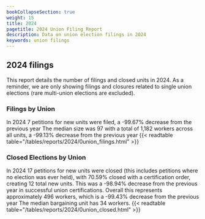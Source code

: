 ```yaml
---
bookCollapseSection: true
weight: 15
title: 2024
pagetitle: 2024 Union Filing Report
description: Data on union election filings in 2024
keywords: union filings
---
```


## 2024 filings

This report details the number of filings and closed units in 2024. As a reminder, we are only showing filings and closures related to single union elections (rare multi-union elections are excluded).

### Filings by Union
In 2024 7 petitions for new units were filed, a -99.67% decrease from the previous year The median size was 97 with a total of 1,182 workers across all units, a -99.13% decrease from the previous year
{{< readtable table="/tables/reports/2024/0union_filings.html" >}}

### Closed Elections by Union
In 2024 17 petitions for new units were closed (this includes petitions where no election was ever held), with 70.59% closed with a certification order, creating 12 total new units. This was a -98.94% decrease from the previous year in successful union certifications. Overall this represents approximately 496 workers, which is a -99.43% decrease from the previous year The median bargaining unit has 34 workers.
{{< readtable table="/tables/reports/2024/0union_closed.html" >}}
